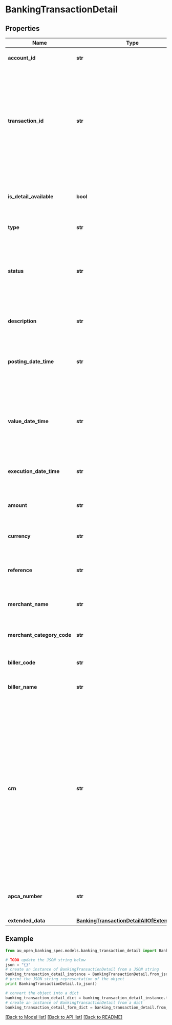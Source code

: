 # BankingTransactionDetail


## Properties

Name | Type | Description | Notes
------------ | ------------- | ------------- | -------------
**account_id** | **str** | ID of the account for which transactions are provided | 
**transaction_id** | **str** | A unique ID of the transaction adhering to the standards for ID permanence.  This is mandatory (through hashing if necessary) unless there are specific and justifiable technical reasons why a transaction cannot be uniquely identified for a particular account type. It is mandatory if &#x60;isDetailAvailable&#x60; is set to true. | [optional] 
**is_detail_available** | **bool** | True if extended information is available using the transaction detail end point. False if extended data is not available | 
**type** | **str** | The type of the transaction | 
**status** | **str** | Status of the transaction whether pending or posted. Note that there is currently no provision in the standards to guarantee the ability to correlate a pending transaction with an associated posted transaction | 
**description** | **str** | The transaction description as applied by the financial institution | 
**posting_date_time** | **str** | The time the transaction was posted. This field is Mandatory if the transaction has status POSTED.  This is the time that appears on a standard statement | [optional] 
**value_date_time** | **str** | Date and time at which assets become available to the account owner in case of a credit entry, or cease to be available to the account owner in case of a debit transaction entry | [optional] 
**execution_date_time** | **str** | The time the transaction was executed by the originating customer, if available | [optional] 
**amount** | **str** | The value of the transaction. Negative values mean money was outgoing from the account | 
**currency** | **str** | The currency for the transaction amount. AUD assumed if not present | [optional] 
**reference** | **str** | The reference for the transaction provided by the originating institution. Empty string if no data provided | 
**merchant_name** | **str** | Name of the merchant for an outgoing payment to a merchant | [optional] 
**merchant_category_code** | **str** | The merchant category code (or MCC) for an outgoing payment to a merchant | [optional] 
**biller_code** | **str** | BPAY Biller Code for the transaction (if available) | [optional] 
**biller_name** | **str** | Name of the BPAY biller for the transaction (if available) | [optional] 
**crn** | **str** | BPAY CRN for the transaction (if available).&lt;br/&gt;Where the CRN contains sensitive information, it should be masked in line with how the Data Holder currently displays account identifiers in their existing online banking channels. If the contents of the CRN match the format of a Credit Card PAN they should be masked according to the rules applicable for MaskedPANString. If the contents are otherwise sensitive, then it should be masked using the rules applicable for the MaskedAccountString common type. | [optional] 
**apca_number** | **str** | 6 Digit APCA number for the initiating institution. The field is fixed-width and padded with leading zeros if applicable. | [optional] 
**extended_data** | [**BankingTransactionDetailAllOfExtendedData**](BankingTransactionDetailAllOfExtendedData.md) |  | 

## Example

```python
from au_open_banking_spec.models.banking_transaction_detail import BankingTransactionDetail

# TODO update the JSON string below
json = "{}"
# create an instance of BankingTransactionDetail from a JSON string
banking_transaction_detail_instance = BankingTransactionDetail.from_json(json)
# print the JSON string representation of the object
print BankingTransactionDetail.to_json()

# convert the object into a dict
banking_transaction_detail_dict = banking_transaction_detail_instance.to_dict()
# create an instance of BankingTransactionDetail from a dict
banking_transaction_detail_form_dict = banking_transaction_detail.from_dict(banking_transaction_detail_dict)
```
[[Back to Model list]](../README.md#documentation-for-models) [[Back to API list]](../README.md#documentation-for-api-endpoints) [[Back to README]](../README.md)


